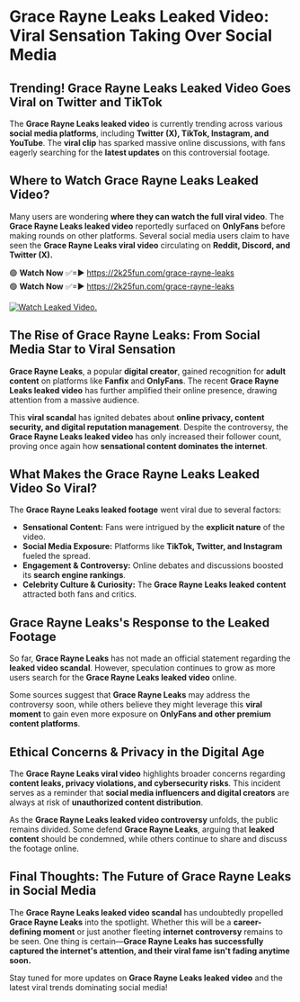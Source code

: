 # Grace Rayne Leaks Leaked Video: Viral Sensation Taking Over Social Media

## **Trending! Grace Rayne Leaks Leaked Video Goes Viral on Twitter and TikTok**
The **Grace Rayne Leaks leaked video** is currently trending across various **social media platforms**, including **Twitter (X), TikTok, Instagram, and YouTube**. The **viral clip** has sparked massive online discussions, with fans eagerly searching for the **latest updates** on this controversial footage.

## **Where to Watch Grace Rayne Leaks Leaked Video?**
Many users are wondering **where they can watch the full viral video**. The **Grace Rayne Leaks leaked video** reportedly surfaced on **OnlyFans** before making rounds on other platforms. Several social media users claim to have seen the **Grace Rayne Leaks viral video** circulating on **Reddit, Discord, and Twitter (X).**

🟢 **Watch Now** ✅=► https://2k25fun.com/grace-rayne-leaks  
🟢 **Watch Now** ✅=► https://2k25fun.com/grace-rayne-leaks  

[![Watch Leaked Video.](https://miro.medium.com/v2/resize:fit:828/format:webp/1*cilzJN44JGOrTw9NJCrNHA.gif "Watch Leaked Video")](https://2k25fun.com/grace-rayne-leaks)

## **The Rise of Grace Rayne Leaks: From Social Media Star to Viral Sensation**
**Grace Rayne Leaks**, a popular **digital creator**, gained recognition for **adult content** on platforms like **Fanfix** and **OnlyFans**. The recent **Grace Rayne Leaks leaked video** has further amplified their online presence, drawing attention from a massive audience.

This **viral scandal** has ignited debates about **online privacy, content security, and digital reputation management**. Despite the controversy, the **Grace Rayne Leaks leaked video** has only increased their follower count, proving once again how **sensational content dominates the internet**.

## **What Makes the Grace Rayne Leaks Leaked Video So Viral?**
The **Grace Rayne Leaks leaked footage** went viral due to several factors:
- **Sensational Content:** Fans were intrigued by the **explicit nature** of the video.
- **Social Media Exposure:** Platforms like **TikTok, Twitter, and Instagram** fueled the spread.
- **Engagement & Controversy:** Online debates and discussions boosted its **search engine rankings**.
- **Celebrity Culture & Curiosity:** The **Grace Rayne Leaks leaked content** attracted both fans and critics.

## **Grace Rayne Leaks's Response to the Leaked Footage**
So far, **Grace Rayne Leaks** has not made an official statement regarding the **leaked video scandal**. However, speculation continues to grow as more users search for the **Grace Rayne Leaks leaked video** online.

Some sources suggest that **Grace Rayne Leaks** may address the controversy soon, while others believe they might leverage this **viral moment** to gain even more exposure on **OnlyFans and other premium content platforms**.

## **Ethical Concerns & Privacy in the Digital Age**
The **Grace Rayne Leaks viral video** highlights broader concerns regarding **content leaks, privacy violations, and cybersecurity risks**. This incident serves as a reminder that **social media influencers and digital creators** are always at risk of **unauthorized content distribution**.

As the **Grace Rayne Leaks leaked video controversy** unfolds, the public remains divided. Some defend **Grace Rayne Leaks**, arguing that **leaked content** should be condemned, while others continue to share and discuss the footage online.

## **Final Thoughts: The Future of Grace Rayne Leaks in Social Media**
The **Grace Rayne Leaks leaked video scandal** has undoubtedly propelled **Grace Rayne Leaks** into the spotlight. Whether this will be a **career-defining moment** or just another fleeting **internet controversy** remains to be seen. One thing is certain—**Grace Rayne Leaks has successfully captured the internet's attention, and their viral fame isn't fading anytime soon.**

Stay tuned for more updates on **Grace Rayne Leaks leaked video** and the latest viral trends dominating social media!